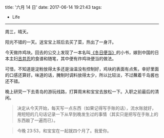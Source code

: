 title: '六月 14 日'
date: 2017-06-14 19:21:43
tags:
- Life
---
周三，晴天。

阳光不错的一天。送宝宝上班后去买了菜，热出了一身汗。

今天做炸鸡块。回去的公交上发现了一本名叫[《冬日便当》](https://read.douban.com/ebook/440810/)的小书，嫁到中国的日本主妇[吉井忍](https://site.douban.com/113694/)的食谱和随笔，其中便有炸鸡块便当的做法。

可惜，不知道是淀粉放得太多还是油温没有控制好，鸡块的表面有点焦，幸好里面的口感还算好。味道的话，腌制时调料放得太少，所以比较淡，不过蘸着千岛酱也还不错。

晚上研究一下去青岛的游玩线路，打算周末和宝宝去放松一下。入职之前最后的清闲。

> 决定从今天开始，每天写一点东西（如果记得写手账的话），流水账就好，用短短的几句话记录一下从早到晚发生过的事情（其实只是把写在手账上的东西敲了一遍而已）。

> 今晚 23:53，和宝宝在一起就四个月了。我爱你。
